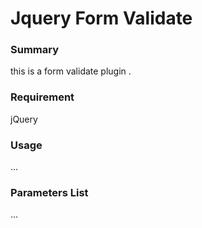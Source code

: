 Jquery Form Validate
==================

### Summary

this is a form validate plugin .


### Requirement

jQuery


### Usage


...



### Parameters List


...

